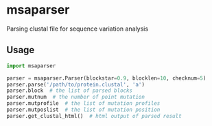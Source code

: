 # msaparser

Parsing clustal file for sequence variation analysis

## Usage

```python
import msaparser

parser = msaparser.Parser(blockstar=0.9, blocklen=10, checknum=5)
parser.parse('/path/to/protein.clustal', 'a')
parser.block  # the list of parsed blocks
parser.mutnum  # the number of point mutation
parser.mutprofile  # the list of mutation profiles
parser.mutposlist  # the list of mutation position
parser.get_clustal_html()  # html output of parsed result
```
